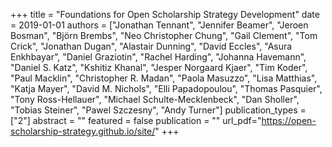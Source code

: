 +++
title = "Foundations for Open Scholarship Strategy Development"
date = 2019-01-01
authors = ["Jonathan Tennant", "Jennifer Beamer", "Jeroen Bosman", "Björn Brembs", "Neo Christopher Chung", "Gail Clement", "Tom Crick", "Jonathan Dugan", "Alastair Dunning", "David Eccles", "Asura Enkhbayar", "Daniel Graziotin", "Rachel Harding", "Johanna Havemann", "Daniel S. Katz", "Kshitiz Khanal", "Jesper Norgaard Kjaer", "Tim Koder", "Paul Macklin", "Christopher R. Madan", "Paola Masuzzo", "Lisa Matthias", "Katja Mayer", "David M. Nichols", "Elli Papadopoulou", "Thomas Pasquier", "Tony Ross-Hellauer", "Michael Schulte-Mecklenbeck", "Dan Sholler", "Tobias Steiner", "Pawel Szczesny", "Andy Turner"]
publication_types = ["2"]
abstract = ""
featured = false
publication = ""
url_pdf="https://open-scholarship-strategy.github.io/site/"
+++

